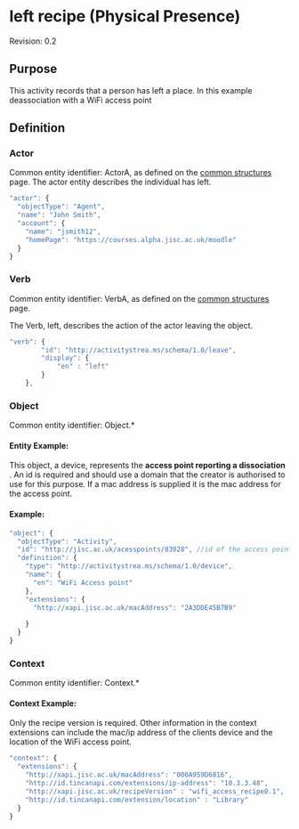 # left recipe (Physical Presence)
Revision: 0.2

## Purpose
This activity records that a person has left a place. In this example deassociation with a WiFi access point

## Definition

### Actor
Common entity identifier:  ActorA, as defined on the [common structures](../common_structures.md#actora) page.
The actor entity describes the individual has left.


``` Javascript
"actor": {
  "objectType": "Agent",
  "name": "John Smith",
  "account": {
    "name": "jsmith12",
    "homePage": "https://courses.alpha.jisc.ac.uk/moodle"
  }
}
```

### Verb
Common entity identifier: VerbA, as defined on the [common structures](../common_structures.md#verba) page.

The Verb, left, describes the action of the actor leaving the object.


``` javascript
"verb": {
        "id": "http://activitystrea.ms/schema/1.0/leave",
        "display": {
            "en" : "left"
        }
    },
```

### Object
Common entity identifier: Object.*

#### Entity Example:
This object, a device, represents the **access point reporting a dissociation** . An id is required and should use a domain that the creator is authorised to use for this purpose. If a mac address is supplied it is the mac address for the access point.

#### Example:
``` javascript
"object": {
  "objectType": "Activity",
  "id": "http://jisc.ac.uk/acesspoints/83028", //id of the access point
  "definition": {
    "type": "http://activitystrea.ms/schema/1.0/device",
    "name": {
      "en": "WiFi Access point"
    },
    "extensions": {
      "http://xapi.jisc.ac.uk/macAddress": "2A3DDE45B7B9"
	  
    }
  }
}
```

### Context
Common entity identifier: Context.*

#### Context Example:
Only the recipe version is required. Other information in the context extensions can include the mac/ip address of the clients device and the location of the WiFi access point.


``` javascript
"context": {
  "extensions": {
	"http://xapi.jisc.ac.uk/macAddress": "000A959D6816",
    "http://id.tincanapi.com/extensions/ip-address": "10.3.3.48",
    "http://xapi.jisc.ac.uk/recipeVersion" : "wifi_access_recipe0.1",
	"http://id.tincanapi.com/extension/location" : "Library"
  }
}
```

